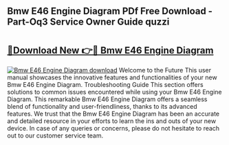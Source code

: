 ## Bmw E46 Engine Diagram PDf Free Download - Part-Oq3 Service Owner Guide quzzi

# <h2><a href="http://dfmjwba.blite.top/?on=Bmw+E46+Engine+Diagram">🔗Download New 👉🔴 Bmw E46 Engine Diagram</a></h2>

[![Bmw E46 Engine Diagram download](https://i.imgur.com/lujVjoI.png)](http://dfmjwba.blite.top/?on=Bmw+E46+Engine+Diagram)
Welcome to the Future This user manual showcases the innovative features and functionalities of your new Bmw E46 Engine Diagram. Troubleshooting Guide This section offers solutions to common issues encountered while using your Bmw E46 Engine Diagram. This remarkable Bmw E46 Engine Diagram offers a seamless blend of functionality and user-friendliness, thanks to its advanced features. We trust that the Bmw E46 Engine Diagram has been an accurate and detailed resource in your efforts to learn the ins and outs of your new device. In case of any queries or concerns, please do not hesitate to reach out to our customer service team.
